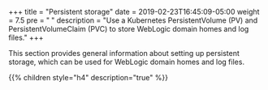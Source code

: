 +++
title = "Persistent storage"
date = 2019-02-23T16:45:09-05:00
weight = 7.5
pre = "<b> </b>"
description = "Use a Kubernetes PersistentVolume (PV) and PersistentVolumeClaim (PVC) to store WebLogic domain homes and log files."
+++

This section provides general information about setting up persistent storage, which can be used for WebLogic domain homes and log files.

{{% children style="h4" description="true" %}}
